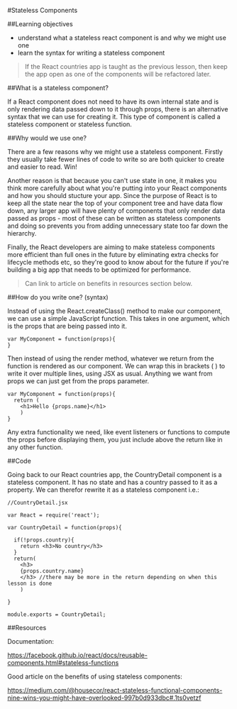 #Stateless Components

##Learning objectives
- understand what a stateless react component is and why we might use one
- learn the syntax for writing a stateless component

> If the React countries app is taught as the previous lesson, then keep the app open as one of the components will be refactored later.

##What is a stateless component?

If a React component does not need to have its own internal state and is only rendering data passed down to it through props, there is an alternative syntax that we can use for creating it. This type of component is called a stateless component or stateless function.

##Why would we use one?

There are a few reasons why we might use a stateless component. Firstly they usually take fewer lines of code to write so are both quicker to create and easier to read. Win!

Another reason is that because you can't use state in one, it makes you think more carefully about what you're putting into your React components and how you should stucture your app. Since the purpose of React is to keep all the state near the top of your component tree and have data flow down, any larger app will have plenty of components that only render data passed as props - most of these can be written as stateless components and doing so prevents you from adding unnecessary state too far down the hierarchy.

Finally, the React developers are aiming to make stateless components more efficient than full ones in the future by eliminating extra checks for lifecycle methods etc, so they're good to know about for the future if you're building a big app that needs to be optimized for performance.

> Can link to article on benefits in resources section below.

##How do you write one? (syntax)

Instead of using the React.createClass() method to make our component, we can use a simple JavaScript function. This takes in one argument, which is the props that are being passed into it. 

```
var MyComponent = function(props){
}
```

Then instead of using the render method, whatever we return from the function is rendered as our component. We can wrap this in brackets ( ) to write it over multiple lines, using JSX as usual. Anything we want from props we can just get from the props parameter. 

```
var MyComponent = function(props){
  return (
    <h1>Hello {props.name}</h1>
    )
}
```

Any extra functionality we need, like event listeners or functions to compute the props before displaying them, you just include above the return like in any other function. 

##Code

Going back to our React countries app, the CountryDetail component is a stateless component. It has no state and has a country passed to it as a property. We can therefor rewrite it as a stateless component i.e.: 

```
//CountryDetail.jsx

var React = require('react');

var CountryDetail = function(props){
  
  if(!props.country){
    return <h3>No country</h3>
  }
  return(
    <h3>
    {props.country.name}
    </h3> //there may be more in the return depending on when this lesson is done
    )
  
}

module.exports = CountryDetail;
```

##Resources

Documentation:

https://facebook.github.io/react/docs/reusable-components.html#stateless-functions

Good article on the benefits of using stateless components:

https://medium.com/@housecor/react-stateless-functional-components-nine-wins-you-might-have-overlooked-997b0d933dbc#.1ts0vetzf